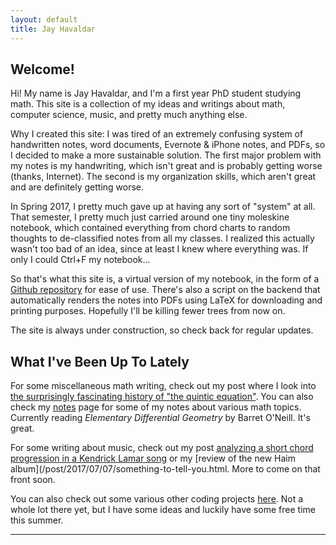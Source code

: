 ```yaml
---
layout: default
title: Jay Havaldar
---
```


## Welcome!

Hi! My name is Jay Havaldar, and I'm a first year PhD student studying math. This site is a collection of my ideas and writings about math, computer science, music, and pretty much anything else.

Why I created this site: I was tired of an extremely confusing system of handwritten notes, word documents, Evernote & iPhone notes, and PDFs, so I decided to make a more sustainable solution. The first major problem with my notes is my handwriting, which isn't great and is probably getting worse (thanks, Internet). The second is my organization skills, which aren't great and are definitely getting worse.

In Spring 2017, I pretty much gave up at having any sort of "system" at all. That semester, I pretty much just carried around one tiny moleskine notebook, which contained everything from chord charts to random thoughts to de-classified notes from all my classes. I realized this actually wasn't too bad of an idea, since at least I knew where everything was. If only I could Ctrl+F my notebook...

So that's what this site is, a virtual version of my notebook, in the form of a [Github repository](https://github.com/jhavaldar/jhavaldar.github.io) for ease of use. There's also a script on the backend that automatically renders the notes into PDFs using LaTeX for downloading and printing purposes. Hopefully I'll be killing fewer trees from now on.

The site is always under construction, so check back for regular updates.

## What I've Been Up To Lately

For some miscellaneous math writing, check out my post where I look into [the surprisingly fascinating history of "the quintic equation"](2017/07/06/solvable2.html). You can also check my [notes](/notes) page for some of my notes about various math topics. Currently reading _Elementary Differential Geometry_ by Barret O'Neill. It's great.

For some writing about music, check out my post [analyzing a short chord progression in a Kendrick Lamar song](/post/2017/07/07/element.html) or my [review of the new Haim album](/post/2017/07/07/something-to-tell-you.html. More to come on that front soon.

You can also check out some various other coding projects [here](/projects). Not a whole lot there yet, but I have some ideas and luckily have some free time this summer.

---